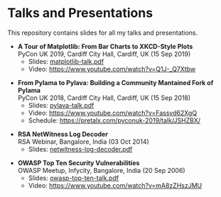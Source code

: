Talks and Presentations
=======================

This repository contains slides for all my talks and presentations.

* **A Tour of Matplotlib: From Bar Charts to XKCD-Style Plots**\
  PyCon UK 2019, Cardiff City Hall, Cardiff, UK (15 Sep 2019)
  - Slides: [matplotlib-talk.pdf]
  - Video: https://www.youtube.com/watch?v=Q1J-_Q7Xtbw

[matplotlib-talk.pdf]: https://github.com/susam/talks/raw/master/2019-09-15-pycon-uk-matplotlib-talk/matplotlib-talk.pdf

* **From Pylama to Pylava: Building a Community Mantained Fork of Pylama**\
  PyCon UK 2018, Cardiff City Hall, Cardiff, UK (15 Sep 2018)
  - Slides: [pylava-talk.pdf]
  - Video: https://www.youtube.com/watch?v=Fassvd62XgQ
  - Schedule: https://pretalx.com/pyconuk-2019/talk/JSHZBX/

[pylava-talk.pdf]: https://github.com/susam/talks/raw/master/2018-09-15-pycon-uk-pylava-talk/pylava-talk.pdf

* **RSA NetWitness Log Decoder**\
  RSA Webinar, Bangalore, India (03 Oct 2014)
  - Slides: [netwitness-log-decoder.pdf]

[netwitness-log-decoder.pdf]: https://github.com/susam/talks/raw/master/2014-10-03-rsa-netwitness-webinar/netwitness-log-decoder.pdf

* **OWASP Top Ten Security Vulnerabilities**\
  OWASP Meetup, Infycity, Bangalore, India (20 Sep 2006)
  - Slides: [owasp-top-ten-talk.pdf]
  - Video: https://www.youtube.com/watch?v=mA8zZHszJMU

[owasp-top-ten-talk.pdf]: https://github.com/susam/talks/raw/master/2006-09-20-owasp-top-ten-talk/owasp-top-ten-talk.pdf
